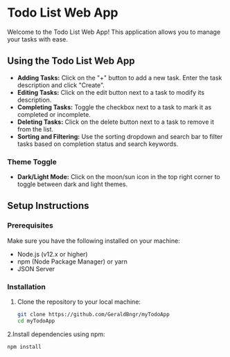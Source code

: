# Todo List Web App

Welcome to the Todo List Web App! This application allows you to manage your tasks with ease.

## Using the Todo List Web App

* **Adding Tasks:** Click on the "+" button to add a new task. Enter the task description and click "Create".
* **Editing Tasks:** Click on the edit button next to a task to modify its description.
* **Completing Tasks:** Toggle the checkbox next to a task to mark it as completed or incomplete.
* **Deleting Tasks:** Click on the delete button next to a task to remove it from the list.
* **Sorting and Filtering:** Use the sorting dropdown and search bar to filter tasks based on completion status and search keywords.

### Theme Toggle

* **Dark/Light Mode:** Click on the moon/sun icon in the top right corner to toggle between dark and light themes.

## Setup Instructions

### Prerequisites

Make sure you have the following installed on your machine:

* Node.js (v12.x or higher)
* npm (Node Package Manager) or yarn
* JSON Server

### Installation

1. Clone the repository to your local machine:

   ```bash
   git clone https://github.com/GeraldBngr/myTodoApp
   cd myTodoApp
2.Install dependencies using npm:

   ```bash
   npm install


